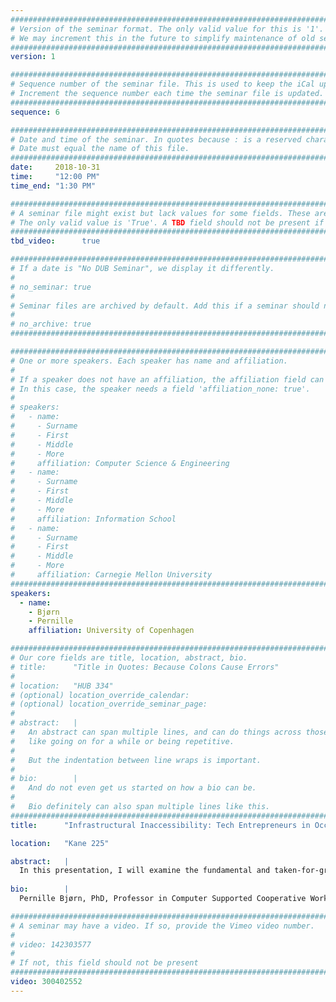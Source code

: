 ```yaml
---
################################################################################
# Version of the seminar format. The only valid value for this is '1'. 
# We may increment this in the future to simplify maintenance of old seminars.
################################################################################
version: 1

################################################################################
# Sequence number of the seminar file. This is used to keep the iCal up to date.
# Increment the sequence number each time the seminar file is updated.
################################################################################
sequence: 6

################################################################################
# Date and time of the seminar. In quotes because : is a reserved character.
# Date must equal the name of this file.
################################################################################
date:     2018-10-31
time:     "12:00 PM"
time_end: "1:30 PM"

################################################################################
# A seminar file might exist but lack values for some fields. These are 'TBD'. 
# The only valid value is 'True'. A TBD field should not be present if 'False'.
################################################################################
tbd_video:      true

################################################################################
# If a date is "No DUB Seminar", we display it differently.
#
# no_seminar: true
#
# Seminar files are archived by default. Add this if a seminar should not be.
#
# no_archive: true
################################################################################

################################################################################
# One or more speakers. Each speaker has name and affiliation.
#
# If a speaker does not have an affiliation, the affiliation field can be removed.
# In this case, the speaker needs a field 'affiliation_none: true'.
#
# speakers:
#   - name: 
#     - Surname
#     - First
#     - Middle
#     - More
#     affiliation: Computer Science & Engineering 
#   - name: 
#     - Surname
#     - First
#     - Middle
#     - More
#     affiliation: Information School 
#   - name: 
#     - Surname
#     - First
#     - Middle
#     - More
#     affiliation: Carnegie Mellon University 
################################################################################
speakers:
  - name: 
    - Bjørn
    - Pernille
    affiliation: University of Copenhagen

################################################################################
# Our core fields are title, location, abstract, bio.
# title:      "Title in Quotes: Because Colons Cause Errors"
# 
# location:   "HUB 334"
# (optional) location_override_calendar:
# (optional) location_override_seminar_page:
#
# abstract:   |
#   An abstract can span multiple lines, and can do things across those lines,
#   like going on for a while or being repetitive.
#
#   But the indentation between line wraps is important.
#
# bio:        |
#   And do not even get us started on how a bio can be.
#
#   Bio definitely can also span multiple lines like this.
################################################################################
title:      "Infrastructural Inaccessibility: Tech Entrepreneurs in Occupied Palestine"

location:   "Kane 225"

abstract:   |
  In this presentation, I will examine the fundamental and taken-for-granted infrastructures that make tech entrepreneurship possible, reporting from a longitudinal ethnographic study of tech entrepreneurs situated in occupied Palestine. By investigating this polar case of tech entrepreneurship, we can identify critical infrastructures that are otherwise invisible and go unnoticed. I will propose infrastructural accessibility as a method to identify available and absent infrastructures in concrete trans-local situations. Infrastructural accessibility leads us to identify multiple dimensions of critical infrastructures necessary for the success of tech startups. This includes infrastructures related to location, community, funding, digital platforms, politics, and history. Our study shows how these multiple dimensions of infrastructural accessibility shape the everyday practices of tech entrepreneurs. Furthermore, the study reveals how Palestinian tech entrepreneurship is characterized by infrastructural inaccessibility due to missing infrastructures related to mobility, legal frameworks, payment gateways, and mobile Internet. Infrastructural inaccessibility seriously limits tech entrepreneurs’ potential to succeed in creating a long-term sustainable tech industry. 
  
bio:        |
  Pernille Bjørn, PhD, Professor in Computer Supported Cooperative Work (CSCW) at the department of Computer Science (DIKU), University of Copenhagen, Denmark. Currently she is Fulbright Scholar and visiting professor at University of Washington, Seattle, in the department of Human Centred Design and Engineering (HCDE). Her research spans diverse areas - from exploring the complexities of designing and introducing collaborative technologies within hospitals in both Canada and Denmark towards understanding the political conditions for global software development between the global north and the global south. Recent work includes unpacking the infrastructural inaccessibility of Palestinian tech-start up companies working out of the West Bank, exploring how virtual reality can be utilised to informing architectural design of hospitals, and how Internet-of-Things can be the core of critical design artefact changing the narrative of computer science. Her work is published in high ranking venues including journals such as Human Computer Interaction Journal, International Journal of Computer Supported Work, Transaction of Human Computer Interaction, International Journal of Healthcare Informatics, Journal of International Management, and Information System; and conferences such as ACM CSCW, ACM CHI, and ECSCW. Her service to the research community includes serving as steering committee chair for ACM GROUP, EUSSET steering committee (SIGCHI liaison), and is in the advisory board for JCSCW.  she has acted as papers co-chair for CSCW2016, was SC chair at CHI2017, 2016, 2015, and have been AC for CSCW and CHI multiple times. She will be paper co-chair for CHI2020. Most recent publication: Bjørn, P. and N. Boulus-Rødje (2018). "Intrastructural inaccessibility: Tech Entrepreneurs in Occupied Palestine." ACM Transaction on Computer-human Interaction (TOCHI) 25(5): 31.

################################################################################
# A seminar may have a video. If so, provide the Vimeo video number.
#
# video: 142303577
#
# If not, this field should not be present 
################################################################################
video: 300402552
---
```

